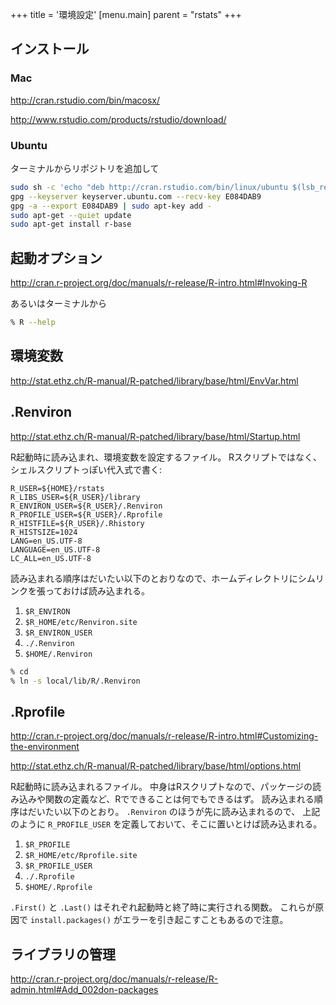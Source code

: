 +++
title = '環境設定'
[menu.main]
  parent = "rstats"
+++

## インストール

### Mac

<http://cran.rstudio.com/bin/macosx/>

<http://www.rstudio.com/products/rstudio/download/>

### Ubuntu

ターミナルからリポジトリを追加して

```sh
sudo sh -c 'echo "deb http://cran.rstudio.com/bin/linux/ubuntu $(lsb_release -cs)/" > /etc/apt/sources.list.d/cran-mirror.list'
gpg --keyserver keyserver.ubuntu.com --recv-key E084DAB9
gpg -a --export E084DAB9 | sudo apt-key add -
sudo apt-get --quiet update
sudo apt-get install r-base
```

## 起動オプション

<http://cran.r-project.org/doc/manuals/r-release/R-intro.html#Invoking-R>

あるいはターミナルから

```sh
% R --help
```

## 環境変数

<http://stat.ethz.ch/R-manual/R-patched/library/base/html/EnvVar.html>

## .Renviron

<http://stat.ethz.ch/R-manual/R-patched/library/base/html/Startup.html>

R起動時に読み込まれ、環境変数を設定するファイル。
Rスクリプトではなく、シェルスクリプトっぽい代入式で書く:

    R_USER=${HOME}/rstats
    R_LIBS_USER=${R_USER}/library
    R_ENVIRON_USER=${R_USER}/.Renviron
    R_PROFILE_USER=${R_USER}/.Rprofile
    R_HISTFILE=${R_USER}/.Rhistory
    R_HISTSIZE=1024
    LANG=en_US.UTF-8
    LANGUAGE=en_US.UTF-8
    LC_ALL=en_US.UTF-8

読み込まれる順序はだいたい以下のとおりなので、ホームディレクトリにシムリンクを張っておけば読み込まれる。

1.  `$R_ENVIRON`
2.  `$R_HOME/etc/Renviron.site`
3.  `$R_ENVIRON_USER`
4.  `./.Renviron`
5.  `$HOME/.Renviron`

```sh
% cd
% ln -s local/lib/R/.Renviron
```

## .Rprofile

<http://cran.r-project.org/doc/manuals/r-release/R-intro.html#Customizing-the-environment>

<http://stat.ethz.ch/R-manual/R-patched/library/base/html/options.html>

R起動時に読み込まれるファイル。
中身はRスクリプトなので、パッケージの読み込みや関数の定義など、Rでできることは何でもできるはず。
読み込まれる順序はだいたい以下のとおり。
`.Renviron` のほうが先に読み込まれるので、
上記のように `R_PROFILE_USER` を定義しておいて、そこに置いとけば読み込まれる。

1.  `$R_PROFILE`
2.  `$R_HOME/etc/Rprofile.site`
3.  `$R_PROFILE_USER`
4.  `./.Rprofile`
5.  `$HOME/.Rprofile`

`.First()` と `.Last()` はそれぞれ起動時と終了時に実行される関数。
これらが原因で `install.packages()` がエラーを引き起こすこともあるので注意。

## ライブラリの管理

<http://cran.r-project.org/doc/manuals/r-release/R-admin.html#Add_002don-packages>
